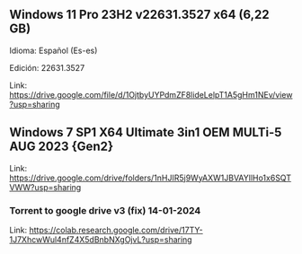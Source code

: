 ## Windows 11 Pro 23H2 v22631.3527 x64 (6,22 GB)

Idioma: Español (Es-es)

Edición: 22631.3527

Link: https://drive.google.com/file/d/1OjtbyUYPdmZF8lideLelpT1A5gHm1NEv/view?usp=sharing


## Windows 7 SP1 X64 Ultimate 3in1 OEM MULTi-5 AUG 2023 {Gen2}

Link: https://drive.google.com/drive/folders/1nHJIR5j9WyAXW1JBVAYllHo1x6SQTVWW?usp=sharing


### Torrent to google drive v3 (fix) 14-01-2024

Link: https://colab.research.google.com/drive/17TY-1J7XhcwWul4nfZ4X5dBnbNXgOjvL?usp=sharing
